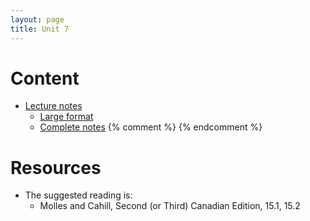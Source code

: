 ```yaml
---
layout: page
title: Unit 7
---
```


# Content

* [Lecture notes](materials/disease.handouts.pdf)
    * [Large format](materials/disease.large.pdf)
    * [Complete notes](materials/disease.complete.pdf)
{% comment %} 
{% endcomment %} 

# Resources

* The suggested reading is:
  * Molles and Cahill, Second (or Third) Canadian Edition, 15.1, 15.2

